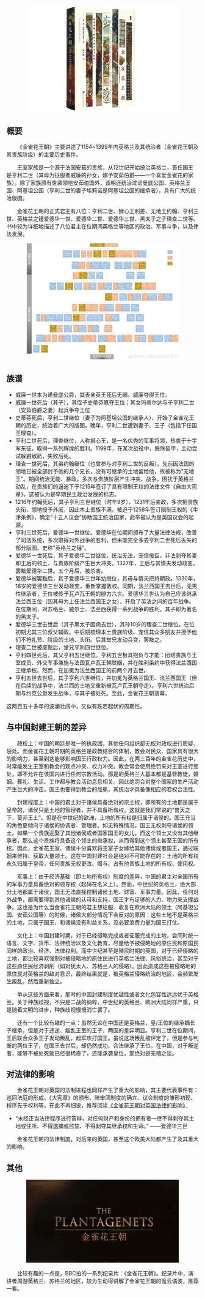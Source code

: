 <p align="center">
<img src="./img/金雀花王朝.png" alt="《金雀花王朝》" width="400"/>
</p>

## 概要
&#8195;&#8195;《金雀花王朝》主要讲述了1154~1399年内英格兰及其统治者（金雀花王朝及其贵族阶级）的主要历史事件。

&#8195;&#8195;王室家族是一个源于法国安茹的贵族，从12世纪开始统治英格兰，首任国王是亨利二世（其母为征服者威廉的孙女，嫁予安茹伯爵——一个喜爱金雀花的家族）。除了家族原有世袭领地安茹伯国外，该朝还统治过诺曼底公国、英格兰王国、阿基坦公国（亨利二世的妻子埃莉诺是阿基坦公国的继承者），具有广大的统治版图。

&#8195;&#8195;金雀花王朝的正式君主有八位：亨利二世、狮心王利差、无地王约翰、亨利三世、英格兰之锤爱德华一世、爱德华二世、爱德华三世、黑太子之子理查二世等。书中较为详细地描述了八位君主在位期间英格兰等地区的政治、军事斗争，以及律法发展。

<p align="center">
<img src="./img/金雀花王朝族谱.jpeg" alt="金雀花王朝 族谱" width="400" />
</p>

## 族谱
- 威廉一世本为诺曼底公爵，其表亲英王死后无嗣。威廉夺得王位。
- 威廉一世死后（其子），其侄子史蒂芬篡夺王位；其女玛蒂尔达与子亨利二世（安茹伯爵之妻）起兵争夺王位
- 史蒂芬死后，亨利二世继位（妻子为阿基坦公国的继承人），开始了金雀花王朝的历史，统治着广大的版图。晚年，亨利二世遭到妻子、王子（包括下任国王理查）。
- 亨利二世死后，理查继位，人称狮心王，是一名优秀的军事将领，热衷于十字军东征，取得一系列辉煌的胜利。1199年，在某次战役中，脱除盔甲，主动尝试躲避敌箭，失败后死。
- 理查一世死后，其弟约翰继位（也曾参与对亨利二世的反叛）。先前因法国的领地已被全部封予他的几个兄长，没有可继承的土地留给他，故被称为“无地王”。期间统治无能、暴政，多次与贵族阶层产生冲突、战争，困扰于英格兰动乱，在贵族们的逼迫下于1215年签订了具有限制王权的法律文件《自由大宪章》，这被认为是早期民主政治发展的标志。
- 1216年约翰死后，其子亨利三世继位（时年9岁），1231年后亲政，多次把贵族头衔、领地授予外戚，因此本土贵族不满，被迫于1258年签订限制王权的《牛津条例》，确定“十五人议会”协助国王统治国家，此举被认为是英国议会的起源。
- 亨利三世死后，爱德华一世继位。爱德华在位期间颁布了大量法律法规，改善了司法系统，多次取得对外战争的胜利，但未能完全多去亨利二世死后丢失的部分版图。史称“英格兰之锤”。
- 爱德华一世死后，其子爱德华二世继位，统治无法，宠信佞臣，非法剥夺其妻即王后的领土、与贵族阶级产生巨大冲突。1327年，王后与其情夫发动政变，罢黜爱德华二世。五个月后，被杀害。
- 爱德华被罢黜后，其子爱德华三世年幼继位，其母与情夫把持朝政。1330年，18岁的爱德华三世发动政变，重新掌握政权。同期，法兰西国王去世后，无男性继承者，王位被传予瓦卢瓦王朝的腓力六世。爱德华三世认为自己应该继承法兰西王位（因其母为上任法兰西国王之女），开启了英法之间的百年战争。在位期间，对苏格兰、威尔士、法兰西获得一系列战争的胜利。其子即为著名的黑太子。
- 爱德华三世去世后（其子黑太子因病去世），其孙10岁的理查二世继位。在位初期尤其三位叔父辅政。中后期梳理本土贵族阶级、宠信其众多朋友并授予他们不符礼节、阶级的土地、头衔。后其堂兄发动兵变，罢黜之。
- 理查二世被废黜后，堂兄亨利四世继位。
- 亨利四世死后，其父亨利五世继位。亨利五世极具抱负与才能：团结贵族与王室成员、外交军事兼施与法国瓦卢瓦王朝联姻，并在胜利条约中获得法兰西国王继承权。然而，在加冕为法兰西国王的前两个月去世。
- 亨利五世去世后，其子亨利六世继位，并加冕为英格兰国王、法兰西国王（但在后续的战争中，法兰西的土地又重新被瓦卢瓦王朝夺走）。亨利六世统治后期与约克公爵发生战争，与其子被处死。至此，金雀花王朝落幕。

这两百五十多年的波澜壮阔中，又似有跌宕起伏的周期性。


## 与中国封建王朝的差异
&#8195;&#8195;政权上：中国的朝廷是唯一的执政团，其他任何组织都无权对政权进行质疑、惩处。而金雀花王朝时期的英格兰是政教结合的体制，教会对民众、国家具有很大的影响力，甚至到达能够影响国王行政权力。因此，在两三百年的金雀花历史中，时常能发生王室和教会的观点冲突、权力冲突。教会常会使用绝罚来对王室进行惩处，即不允许在该国内进行任何宗教活动。那是的英格兰人基本都是基督教徒，婚姻、葬礼、生活、工作都与教会活动息息相关。因此绝罚会对整个国家的生产活动产生巨大的冲击。国王也要得到教会的加冕，其统治才具备像相应的君权合法性。

&#8195;&#8195;封建程度上：中国的君主对于诸侯具备绝对的宗主权，即所有的土地都是属于皇帝的，诸侯只是土地的管理者，并不具备所有权。这就是我们常说的“普天之下，莫非王土”。但是在中世纪的欧洲，土地的所有权是归属于诸侯的。国王充当的角色更倾向于诸侯的协调者、管理者。如无特殊情况，国王无权剥夺诸侯的领土。如果一个贵族迎娶了其他诸侯或者国家国王的女儿，而这个领土又没有其他继承者，那么这个贵族将具备这个领土的继承权，从而得到这个领土甚至王国的所有权。因此，金雀花王室、诸侯十分喜欢将王室子女嫁给其他诸侯或者国王，通过联姻来维持、获取大量领土。这在中国封建社会是绝对不可能存在的：土地的所有权永久归属于皇帝，任何贵族无权更改、赠与、占有他贵族土地的所有权、使用权。

&#8195;&#8195;军事上：由于经济基础（即土地所有权）制度的差异，中国的君主对全国所有的军事力量具备绝对的领导权（起码在名义上）。然而，中世纪的英格兰，绝大部分土地都属于诸侯，国王无法直接控制诸侯土地、财富、军事力量。因此，任何对外战争，都需要得到其他诸侯的认可和支持，国王才有足够的人力、物力来支撑战争。这也是为什么当金雀花王朝的君主想征服、收复在欧洲大陆的领土（阿基坦公国、安茹公国等）的时候，诸侯大部分情况下会反对的原因：这些土地不是英格兰的土地，只属于国王，和诸侯没有利益关系，没必要浪费力量为国王打仗。

&#8195;&#8195;文化上：中国封建时期，对于已经侵略完成或者征服完成的土地，会同时统一语言、文字、货币、法律统治以及文化教育，尽量给予被侵略地的原住民和原国民同样的政治、经济、法律权利。而中世纪甚至是殖民时期的英国，对于已经侵略的土地，都比较喜欢强制对被侵略地的原住民进行英格兰法律、风俗统治，甚至对于这些原住民经济剥削（如对犹太人、苏格兰人的侵略）。因此造成这些被侵略地的原住民对英格兰的敌对意识，最终结果就是，被英格兰侵略统治的地区，会频繁发生叛乱，然后重新独立。

&#8195;&#8195;单从这些方面来看，那时的中国封建制度优越性或者文化包容性远远优于英格兰。关于种族歧视，不只是二战的纳粹，中世纪的英格兰、欧洲大陆同样严重，只是随着文明的进步，种族歧视慢慢消亡罢了。

&#8195;&#8195;还有一个比较有趣的一点：虽然无论在中国还是英格兰，皇/王位的继承嫡长子继承，但是对于违逆、叛乱王室的王子，两国的差异明显。亨利二世在位期间，王后联合众多王子发动叛乱，起军攻打国王。虽说这场叛乱被评定了，但是参与判断的两位王子，在国王去世后，却仍然成功、合法继承了王位。在中国，对于叛逆者，能够不被处死就已经很稀奇了，还能承袭皇位，那绝对是无稽之谈。

## 对法律的影响
&#8195;&#8195;金雀花王朝对英国的法制进程也同样产生了重大的影响，其主要代表事件有：巡回法庭的形成、《大宪章》的颁布、陪审团制度的确立、议会制度的雏形初现、程序先于权利等。在此不再细说，推荐阅读[《金雀花王朝对英国法律的影响》](https://www.zhihu.com/question/266964065/answer/316584147)


- “未经正当法律程序进行答辩，对任何财产和身份的拥有者一律不得剥夺其土地或住所、不得逮捕或监禁、不得剥夺其继承权和生命。” ——爱德华三世


&#8195;&#8195;金雀花王朝的法律制度，对后来的英国，甚至这个欧美大陆都产生了及其重大的影响。

## 其他

<p align="center">
<img src="./img/金雀花王朝bbc.png" alt="金雀花王朝 bbc纪录片" width="400" />
</p>

&#8195;&#8195;比较有趣的一点是，BBC拍的一系列纪录片：《金雀花王朝》。纪录片中，演讲者周游英格兰、苏格兰的地区，较为生动得讲解了金雀花王朝的诡云谲波，推荐一看。
